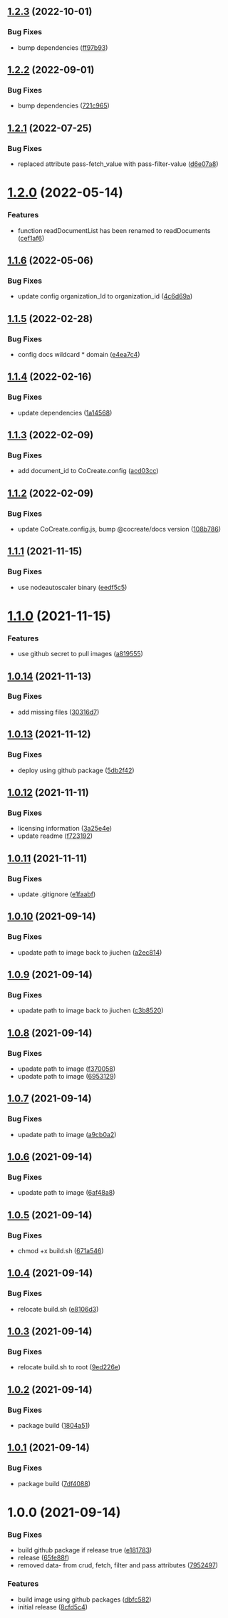 ## [1.2.3](https://github.com/CoCreate-app/CoCreate-node-autoscaler/compare/v1.2.2...v1.2.3) (2022-10-01)


### Bug Fixes

* bump dependencies ([ff97b93](https://github.com/CoCreate-app/CoCreate-node-autoscaler/commit/ff97b9381e255b83b95fb5ea67a75fcbdc3ccf11))

## [1.2.2](https://github.com/CoCreate-app/CoCreate-node-autoscaler/compare/v1.2.1...v1.2.2) (2022-09-01)


### Bug Fixes

* bump dependencies ([721c965](https://github.com/CoCreate-app/CoCreate-node-autoscaler/commit/721c965f1b53615c0586b128485b0db6a48a807a))

## [1.2.1](https://github.com/CoCreate-app/CoCreate-node-autoscaler/compare/v1.2.0...v1.2.1) (2022-07-25)


### Bug Fixes

* replaced attribute pass-fetch_value with pass-filter-value ([d6e07a8](https://github.com/CoCreate-app/CoCreate-node-autoscaler/commit/d6e07a8b8aa6d44100c5f35959e9f2012b2dfbb5))

# [1.2.0](https://github.com/CoCreate-app/CoCreate-node-autoscaler/compare/v1.1.6...v1.2.0) (2022-05-14)


### Features

* function readDocumentList has been renamed to readDocuments ([cef1af6](https://github.com/CoCreate-app/CoCreate-node-autoscaler/commit/cef1af6d392dc534d25a904799decd1795bf416a))

## [1.1.6](https://github.com/CoCreate-app/CoCreate-node-autoscaler/compare/v1.1.5...v1.1.6) (2022-05-06)


### Bug Fixes

* update config organization_Id to organization_id ([4c6d69a](https://github.com/CoCreate-app/CoCreate-node-autoscaler/commit/4c6d69ab09d445a1e862c3bb0763a2eb94d785ce))

## [1.1.5](https://github.com/CoCreate-app/CoCreate-node-autoscaler/compare/v1.1.4...v1.1.5) (2022-02-28)


### Bug Fixes

* config docs wildcard * domain ([e4ea7c4](https://github.com/CoCreate-app/CoCreate-node-autoscaler/commit/e4ea7c4fd3a7d60e3250d5a1c22d3a125fcc9d11))

## [1.1.4](https://github.com/CoCreate-app/CoCreate-node-autoscaler/compare/v1.1.3...v1.1.4) (2022-02-16)


### Bug Fixes

* update dependencies ([1a14568](https://github.com/CoCreate-app/CoCreate-node-autoscaler/commit/1a1456870c5979961e1f991fd53b596e2037c96f))

## [1.1.3](https://github.com/CoCreate-app/CoCreate-node-autoscaler/compare/v1.1.2...v1.1.3) (2022-02-09)


### Bug Fixes

* add document_id to CoCreate.config ([acd03cc](https://github.com/CoCreate-app/CoCreate-node-autoscaler/commit/acd03cce9f2cedff4467cb89ddc0a6d19f952f7e))

## [1.1.2](https://github.com/CoCreate-app/CoCreate-node-autoscaler/compare/v1.1.1...v1.1.2) (2022-02-09)


### Bug Fixes

* update CoCreate.config.js, bump @cocreate/docs version ([108b786](https://github.com/CoCreate-app/CoCreate-node-autoscaler/commit/108b786423df3c761bd3f18a7b93eeba655040ba))

## [1.1.1](https://github.com/CoCreate-app/CoCreate-node-autoscaler/compare/v1.1.0...v1.1.1) (2021-11-15)


### Bug Fixes

* use nodeautoscaler binary ([eedf5c5](https://github.com/CoCreate-app/CoCreate-node-autoscaler/commit/eedf5c5b4b4ad33bcfe42931513817ea69bad2de))

# [1.1.0](https://github.com/CoCreate-app/CoCreate-node-autoscaler/compare/v1.0.14...v1.1.0) (2021-11-15)


### Features

* use github secret to pull images ([a819555](https://github.com/CoCreate-app/CoCreate-node-autoscaler/commit/a819555a18b21a8e47f3d5bf5aa532796107df27))

## [1.0.14](https://github.com/CoCreate-app/CoCreate-node-autoscaler/compare/v1.0.13...v1.0.14) (2021-11-13)


### Bug Fixes

* add missing files ([30316d7](https://github.com/CoCreate-app/CoCreate-node-autoscaler/commit/30316d785892756f9d1072b18ca06f8a1193bd26))

## [1.0.13](https://github.com/CoCreate-app/CoCreate-node-autoscaler/compare/v1.0.12...v1.0.13) (2021-11-12)


### Bug Fixes

* deploy using github package ([5db2f42](https://github.com/CoCreate-app/CoCreate-node-autoscaler/commit/5db2f425eb17ab3737d3191cccd556b65e722edf))

## [1.0.12](https://github.com/CoCreate-app/CoCreate-node-autoscaler/compare/v1.0.11...v1.0.12) (2021-11-11)


### Bug Fixes

* licensing information ([3a25e4e](https://github.com/CoCreate-app/CoCreate-node-autoscaler/commit/3a25e4eaa6e0714ec36bd85a770f3c4e7a61c4e9))
* update readme ([f723192](https://github.com/CoCreate-app/CoCreate-node-autoscaler/commit/f7231929b081690a90f1ecabc1a6bce7ef70cad6))

## [1.0.11](https://github.com/CoCreate-app/CoCreate-node-autoscaler/compare/v1.0.10...v1.0.11) (2021-11-11)


### Bug Fixes

* update .gitignore ([e1faabf](https://github.com/CoCreate-app/CoCreate-node-autoscaler/commit/e1faabf582040077afa72d9fd97209fc1b1903f9))

## [1.0.10](https://github.com/CoCreate-app/CoCreate-node-autoscaler/compare/v1.0.9...v1.0.10) (2021-09-14)


### Bug Fixes

* upadate path to image back to jiuchen ([a2ec814](https://github.com/CoCreate-app/CoCreate-node-autoscaler/commit/a2ec814e8bbb9a25208c174801fb4fe3a50f1cf8))

## [1.0.9](https://github.com/CoCreate-app/CoCreate-node-autoscaler/compare/v1.0.8...v1.0.9) (2021-09-14)


### Bug Fixes

* upadate path to image back to jiuchen ([c3b8520](https://github.com/CoCreate-app/CoCreate-node-autoscaler/commit/c3b8520ec06a0799efd6bb519fffadc83f456d5e))

## [1.0.8](https://github.com/CoCreate-app/CoCreate-node-autoscaler/compare/v1.0.7...v1.0.8) (2021-09-14)


### Bug Fixes

* upadate path to image ([f370058](https://github.com/CoCreate-app/CoCreate-node-autoscaler/commit/f3700584300b325eca4028e1f41b0f5d673f3268))
* upadate path to image ([6953129](https://github.com/CoCreate-app/CoCreate-node-autoscaler/commit/6953129dd6e971bee59c64e37169c624d5e850a5))

## [1.0.7](https://github.com/CoCreate-app/CoCreate-node-autoscaler/compare/v1.0.6...v1.0.7) (2021-09-14)


### Bug Fixes

* upadate path to image ([a9cb0a2](https://github.com/CoCreate-app/CoCreate-node-autoscaler/commit/a9cb0a249b3056696a471b33a552f1b628cfc960))

## [1.0.6](https://github.com/CoCreate-app/CoCreate-node-autoscaler/compare/v1.0.5...v1.0.6) (2021-09-14)


### Bug Fixes

* upadate path to image ([6af48a8](https://github.com/CoCreate-app/CoCreate-node-autoscaler/commit/6af48a82acbf501264af938fbde80767014b308c))

## [1.0.5](https://github.com/CoCreate-app/CoCreate-node-autoscaler/compare/v1.0.4...v1.0.5) (2021-09-14)


### Bug Fixes

* chmod +x build.sh ([671a546](https://github.com/CoCreate-app/CoCreate-node-autoscaler/commit/671a54660eb13ba1df244aca659199265a2baa9b))

## [1.0.4](https://github.com/CoCreate-app/CoCreate-node-autoscaler/compare/v1.0.3...v1.0.4) (2021-09-14)


### Bug Fixes

* relocate build.sh ([e8106d3](https://github.com/CoCreate-app/CoCreate-node-autoscaler/commit/e8106d324b14af57eeff90281c32ea8c0d43010c))

## [1.0.3](https://github.com/CoCreate-app/CoCreate-node-autoscaler/compare/v1.0.2...v1.0.3) (2021-09-14)


### Bug Fixes

* relocate build.sh to root ([9ed226e](https://github.com/CoCreate-app/CoCreate-node-autoscaler/commit/9ed226e4d97a7d3adfa21c84caa3b2db612a58b1))

## [1.0.2](https://github.com/CoCreate-app/CoCreate-node-autoscaler/compare/v1.0.1...v1.0.2) (2021-09-14)


### Bug Fixes

* package build ([1804a51](https://github.com/CoCreate-app/CoCreate-node-autoscaler/commit/1804a51ff10a54179c344de0db0b16fb08f09510))

## [1.0.1](https://github.com/CoCreate-app/CoCreate-node-autoscaler/compare/v1.0.0...v1.0.1) (2021-09-14)


### Bug Fixes

* package build ([7df4088](https://github.com/CoCreate-app/CoCreate-node-autoscaler/commit/7df408887c8d501874fdf76ab6b053fad30d8d67))

# 1.0.0 (2021-09-14)


### Bug Fixes

* build github package if release true ([e181783](https://github.com/CoCreate-app/CoCreate-node-autoscaler/commit/e18178329f869f33812c914bd5fdcedb952ead52))
* release ([65fe88f](https://github.com/CoCreate-app/CoCreate-node-autoscaler/commit/65fe88f9d248a1905d566e2cbe4e2bea19396e1b))
* removed data- from crud, fetch, filter and pass attributes ([7952497](https://github.com/CoCreate-app/CoCreate-node-autoscaler/commit/7952497cdca7756f02758384b593a583b60ba0bf))


### Features

* build image using github packages ([dbfc582](https://github.com/CoCreate-app/CoCreate-node-autoscaler/commit/dbfc582f2034ed8ed9ce736cd7c05264d343135b))
* initial release ([8cfd5c4](https://github.com/CoCreate-app/CoCreate-node-autoscaler/commit/8cfd5c4437a028eb0a9983e695505db314f890e3))
